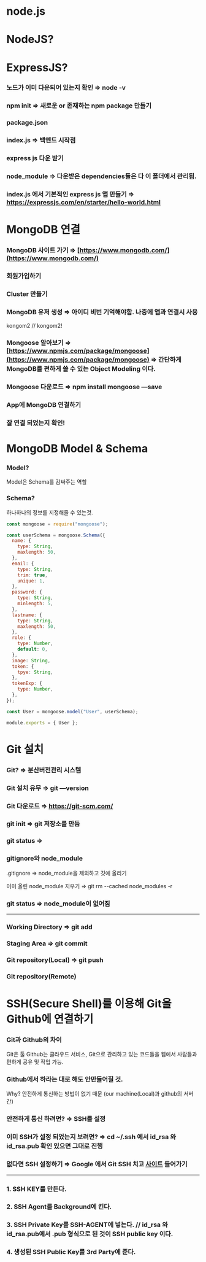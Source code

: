 # node.js

# NodeJS?

# ExpressJS?

### 노드가 이미 다운되어 있는지 확인 ⇒ node -v

### npm init ⇒ 새로운 or 존재하는 npm package 만들기

### package.json

### index.js ⇒ 백엔드 시작점

### express js 다운 받기

### node_module ⇒ 다운받은 dependencies들은 다 이 폴더에서 관리됨.

### index.js 에서 기본적인 express js 앱 만들기 ⇒ https://expressjs.com/en/starter/hello-world.html

# MongoDB 연결

### MongoDB 사이트 가기 ⇒ [https://www.mongodb.com/](https://www.mongodb.com/)

### 회원가입하기

### Cluster 만들기

### MongoDB 유저 생성 ⇒ 아이디 비번 기억해야함. 나중에 앱과 연결시 사용

kongom2 // kongom2!

### Mongoose 알아보기 ⇒ [https://www.npmjs.com/package/mongoose](https://www.npmjs.com/package/mongoose) ⇒ 간단하게 MongoDB를 편하게 쓸 수 있는 Object Modeling 이다.

### Mongoose 다운로드 ⇒ npm install mongoose —save

### App에 MongoDB 연결하기

### 잘 연결 되었는지 확인!

# MongoDB Model & Schema

### Model?

Model은 Schema를 감싸주는 역할

### Schema?

하나하나의 정보를 지정해줄 수 있는것.

```jsx
const mongoose = require("mongoose");

const userSchema = mongoose.Schema({
  name: {
    type: String,
    maxlength: 50,
  },
  email: {
    type: String,
    trim: true,
    unique: 1,
  },
  password: {
    type: String,
    minlength: 5,
  },
  lastname: {
    type: String,
    maxlength: 50,
  },
  role: {
    type: Number,
    default: 0,
  },
  image: String,
  token: {
    tpye: String,
  },
  tokenExp: {
    type: Number,
  },
});

const User = mongoose.model("User", userSchema);

module.exports = { User };
```

# Git 설치

### Git? ⇒ 분산버전관리 시스템

### Git 설치 유무 ⇒ git —version

### Git 다운로드 ⇒ https://git-scm.com/

### git init ⇒ git 저장소를 만듬

### git status ⇒

### gitignore와 node_module

.gitignore ⇒ node_module을 제외하고 깃에 올리기

이미 올린 node_module 지우기 ⇒ git rm --cached node_modules -r

### git status ⇒ node_module이 없어짐

---

### Working Directory ⇒ git add

### Staging Area ⇒ git commit

### Git repository(Local) ⇒ git push

### Git repository(Remote)

# SSH(Secure Shell)를 이용해 Git을 Github에 연결하기

### Git과 Github의 차이

Git은 툴 Github는 클라우드 서비스, Git으로 관리하고 있는 코드들을 웹에서 사람들과 편하게 공유 및 작업 가능.

### Github에서 하라는 대로 해도 안만들어질 것.

Why? 안전하게 통신하는 방법이 없기 때문 (our machine(Local)과 github의 서버 간)

### 안전하게 통신 하려면? ⇒ SSH를 설정

### 이미 SSH가 설정 되었는지 보려면? ⇒ cd ~/.ssh 에서 id_rsa 와 id_rsa.pub 확인 있으면 그대로 진행

### 없다면 SSH 설정하기 ⇒ Google 에서 Git SSH 치고 [사이트](https://docs.github.com/en/authentication/connecting-to-github-with-ssh/generating-a-new-ssh-key-and-adding-it-to-the-ssh-agent) 들어가기

---

### 1. SSH KEY를 만든다.

### 2. SSH Agent를 Background에 킨다.

### 3. SSH Private Key를 SSH-AGENT에 넣는다. // id_rsa 와 id_rsa.pub에서 .pub 형식으로 된 것이 SSH public key 이다.

### 4. 생성된 SSH Public Key를 3rd Party에 준다.
